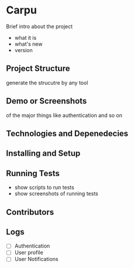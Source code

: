 # Carpu

Brief intro about the project

- what it is
- what's new
- version

## Project Structure

generate the strucutre by any tool

## Demo or Screenshots

of the major things like authentication and so on

## Technologies and Depenedecies

## Installing and Setup

## Running Tests

- show scripts to run tests
- show screenshots of running tests

## Contributors

## Logs

- [ ] Authentication
- [ ] User profile
- [ ] User Notifications

